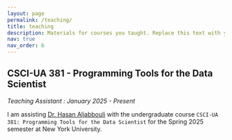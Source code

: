 ```yaml
---
layout: page
permalink: /teaching/
title: teaching
description: Materials for courses you taught. Replace this text with your description.
nav: true
nav_order: 6
---
```


## CSCI-UA 381 - Programming Tools for the Data Scientist
*Teaching Assistant : January 2025 - Present*

I am assisting [Dr. Hasan Aljabbouli](https://cs.nyu.edu/~ha2285/index.html) with the undergraduate course `CSCI-UA 381: Programming Tools for the Data Scientist` for the Spring 2025 semester at New York University.

<!-- For now, this page is assumed to be a static description of your courses. You can convert it to a collection similar to `_projects/` so that you can have a dedicated page for each course.

Organize your courses by years, topics, or universities, however you like! -->
